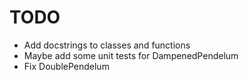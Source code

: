# TODO
- Add docstrings to classes and functions
- Maybe add some unit tests for DampenedPendelum
- Fix DoublePendelum
